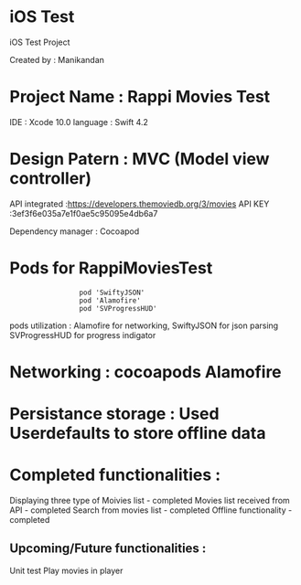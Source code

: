 # iOS Test
iOS Test Project

Created by : Manikandan 

# Project Name : Rappi Movies Test

IDE : Xcode 10.0
language : Swift 4.2
# Design Patern : MVC (Model view controller)


API integrated :https://developers.themoviedb.org/3/movies
API KEY :3ef3f6e035a7e1f0ae5c95095e4db6a7

Dependency manager : Cocoapod

# Pods for RappiMoviesTest
                     pod 'SwiftyJSON'
                     pod 'Alamofire'
                     pod 'SVProgressHUD' 
                     
pods utilization : Alamofire for networking,
                   SwiftyJSON for json parsing
                   SVProgressHUD for progress indigator 

# Networking : cocoapods Alamofire


# Persistance storage : Used Userdefaults to store offline data

# Completed functionalities :
 Displaying three type of Moivies list - completed
 Movies list received from API - completed
 Search from movies list - completed
 Offline functionality - completed
 
 
 
## Upcoming/Future functionalities :
Unit test 
Play movies in player

